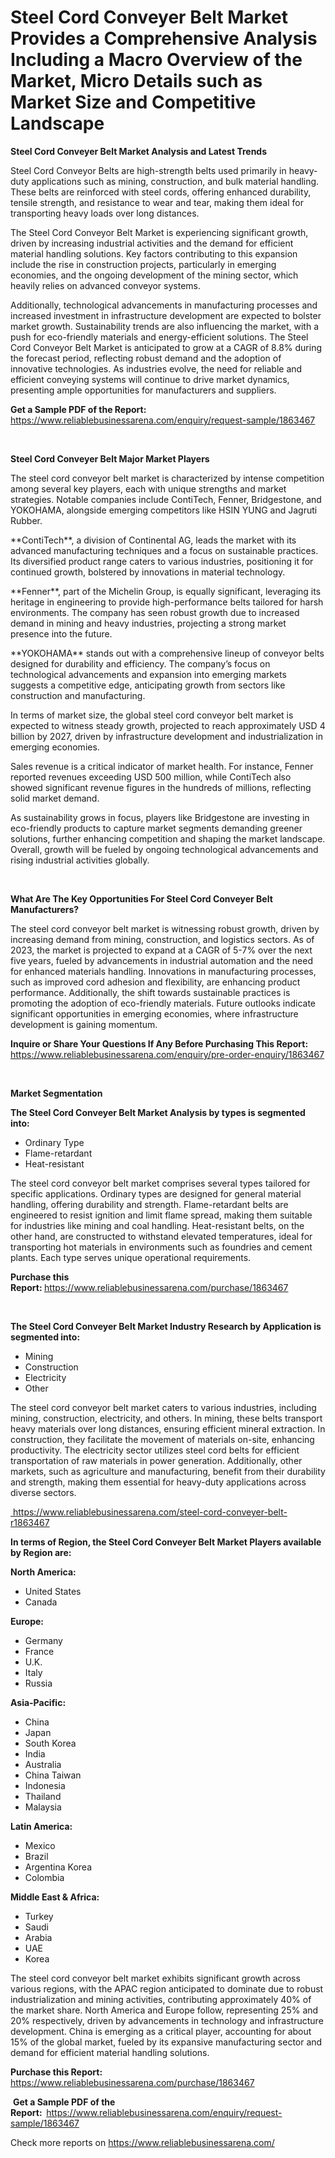 <p><h1>Steel Cord Conveyer Belt Market Provides a Comprehensive Analysis Including a Macro Overview of the Market, Micro Details such as Market Size and Competitive Landscape</h1></p><p><strong>Steel Cord Conveyer Belt Market Analysis and Latest Trends</strong></p>
<p><p>Steel Cord Conveyor Belts are high-strength belts used primarily in heavy-duty applications such as mining, construction, and bulk material handling. These belts are reinforced with steel cords, offering enhanced durability, tensile strength, and resistance to wear and tear, making them ideal for transporting heavy loads over long distances.</p><p>The Steel Cord Conveyor Belt Market is experiencing significant growth, driven by increasing industrial activities and the demand for efficient material handling solutions. Key factors contributing to this expansion include the rise in construction projects, particularly in emerging economies, and the ongoing development of the mining sector, which heavily relies on advanced conveyor systems. </p><p>Additionally, technological advancements in manufacturing processes and increased investment in infrastructure development are expected to bolster market growth. Sustainability trends are also influencing the market, with a push for eco-friendly materials and energy-efficient solutions. The Steel Cord Conveyor Belt Market is anticipated to grow at a CAGR of 8.8% during the forecast period, reflecting robust demand and the adoption of innovative technologies. As industries evolve, the need for reliable and efficient conveying systems will continue to drive market dynamics, presenting ample opportunities for manufacturers and suppliers.</p></p>
<p><strong>Get a Sample PDF of the Report:&nbsp;</strong> <a href="https://www.reliablebusinessarena.com/enquiry/request-sample/1863467?utm_campaign=2566&utm_medium=2&utm_source=Github&utm_content=ia&utm_term=03042025&utm_id=steel-cord-conveyer-belt">https://www.reliablebusinessarena.com/enquiry/request-sample/1863467</a></p>
<p>&nbsp;</p>
<p><strong>Steel Cord Conveyer Belt Major Market Players</strong></p>
<p><p>The steel cord conveyor belt market is characterized by intense competition among several key players, each with unique strengths and market strategies. Notable companies include ContiTech, Fenner, Bridgestone, and YOKOHAMA, alongside emerging competitors like HSIN YUNG and Jagruti Rubber.</p><p>**ContiTech**, a division of Continental AG, leads the market with its advanced manufacturing techniques and a focus on sustainable practices. Its diversified product range caters to various industries, positioning it for continued growth, bolstered by innovations in material technology.</p><p>**Fenner**, part of the Michelin Group, is equally significant, leveraging its heritage in engineering to provide high-performance belts tailored for harsh environments. The company has seen robust growth due to increased demand in mining and heavy industries, projecting a strong market presence into the future.</p><p>**YOKOHAMA** stands out with a comprehensive lineup of conveyor belts designed for durability and efficiency. The company’s focus on technological advancements and expansion into emerging markets suggests a competitive edge, anticipating growth from sectors like construction and manufacturing.</p><p>In terms of market size, the global steel cord conveyor belt market is expected to witness steady growth, projected to reach approximately USD 4 billion by 2027, driven by infrastructure development and industrialization in emerging economies.</p><p>Sales revenue is a critical indicator of market health. For instance, Fenner reported revenues exceeding USD 500 million, while ContiTech also showed significant revenue figures in the hundreds of millions, reflecting solid market demand.</p><p>As sustainability grows in focus, players like Bridgestone are investing in eco-friendly products to capture market segments demanding greener solutions, further enhancing competition and shaping the market landscape. Overall, growth will be fueled by ongoing technological advancements and rising industrial activities globally.</p></p>
<p>&nbsp;</p>
<p><strong>What Are The Key Opportunities For Steel Cord Conveyer Belt Manufacturers?</strong></p>
<p><p>The steel cord conveyor belt market is witnessing robust growth, driven by increasing demand from mining, construction, and logistics sectors. As of 2023, the market is projected to expand at a CAGR of 5-7% over the next five years, fueled by advancements in industrial automation and the need for enhanced materials handling. Innovations in manufacturing processes, such as improved cord adhesion and flexibility, are enhancing product performance. Additionally, the shift towards sustainable practices is promoting the adoption of eco-friendly materials. Future outlooks indicate significant opportunities in emerging economies, where infrastructure development is gaining momentum.</p></p>
<p><strong>Inquire or Share Your Questions If Any Before Purchasing This Report:</strong> <a href="https://www.reliablebusinessarena.com/enquiry/pre-order-enquiry/1863467?utm_campaign=2566&utm_medium=2&utm_source=Github&utm_content=ia&utm_term=03042025&utm_id=steel-cord-conveyer-belt">https://www.reliablebusinessarena.com/enquiry/pre-order-enquiry/1863467</a></p>
<p>&nbsp;</p>
<p><strong>Market Segmentation</strong></p>
<p><strong>The Steel Cord Conveyer Belt Market Analysis by types is segmented into:</strong></p>
<p><ul><li>Ordinary Type</li><li>Flame-retardant</li><li>Heat-resistant</li></ul></p>
<p><p>The steel cord conveyor belt market comprises several types tailored for specific applications. Ordinary types are designed for general material handling, offering durability and strength. Flame-retardant belts are engineered to resist ignition and limit flame spread, making them suitable for industries like mining and coal handling. Heat-resistant belts, on the other hand, are constructed to withstand elevated temperatures, ideal for transporting hot materials in environments such as foundries and cement plants. Each type serves unique operational requirements.</p></p>
<p><strong>Purchase this Report:&nbsp;</strong><a href="https://www.reliablebusinessarena.com/purchase/1863467?utm_campaign=2566&utm_medium=2&utm_source=Github&utm_content=ia&utm_term=03042025&utm_id=steel-cord-conveyer-belt">https://www.reliablebusinessarena.com/purchase/1863467</a></p>
<p>&nbsp;</p>
<p><strong>The Steel Cord Conveyer Belt Market Industry Research by Application is segmented into:</strong></p>
<p><ul><li>Mining</li><li>Construction</li><li>Electricity</li><li>Other</li></ul></p>
<p><p>The steel cord conveyor belt market caters to various industries, including mining, construction, electricity, and others. In mining, these belts transport heavy materials over long distances, ensuring efficient mineral extraction. In construction, they facilitate the movement of materials on-site, enhancing productivity. The electricity sector utilizes steel cord belts for efficient transportation of raw materials in power generation. Additionally, other markets, such as agriculture and manufacturing, benefit from their durability and strength, making them essential for heavy-duty applications across diverse sectors.</p></p>
<p><a href="https://www.reliablebusinessarena.com/steel-cord-conveyer-belt-r1863467?utm_campaign=2566&utm_medium=2&utm_source=Github&utm_content=ia&utm_term=03042025&utm_id=steel-cord-conveyer-belt">&nbsp;https://www.reliablebusinessarena.com/steel-cord-conveyer-belt-r1863467</a></p>
<p><strong>In terms of Region, the Steel Cord Conveyer Belt Market Players available by Region are:</strong></p>
<p>
    <p> <strong> North America: </strong>
        <ul>
            <li>United States</li>
            <li>Canada</li>
        </ul>
        </p> 
    <p> <strong> Europe: </strong>
        <ul>
            <li>Germany</li>
            <li>France</li>
            <li>U.K.</li>
            <li>Italy</li>
            <li>Russia</li>
        </ul>
        </p> 
    <p> <strong> Asia-Pacific: </strong>
        <ul>
            <li>China</li>
            <li>Japan</li>
            <li>South Korea</li>
            <li>India</li>
            <li>Australia</li>
            <li>China Taiwan</li>
            <li>Indonesia</li>
            <li>Thailand</li>
            <li>Malaysia</li>
        </ul>
        </p> 
    <p> <strong> Latin America: </strong>
        <ul>
            <li>Mexico</li>
            <li>Brazil</li>
            <li>Argentina Korea</li>
            <li>Colombia</li>
        </ul>
        </p> 
    <p> <strong> Middle East & Africa: </strong>
        <ul>
            <li>Turkey</li>
            <li>Saudi</li>
            <li>Arabia</li>
            <li>UAE</li>
            <li>Korea</li>
        </ul>
    </p>
    </p>
<p><p>The steel cord conveyor belt market exhibits significant growth across various regions, with the APAC region anticipated to dominate due to robust industrialization and mining activities, contributing approximately 40% of the market share. North America and Europe follow, representing 25% and 20% respectively, driven by advancements in technology and infrastructure development. China is emerging as a critical player, accounting for about 15% of the global market, fueled by its expansive manufacturing sector and demand for efficient material handling solutions.</p></p>
<p><strong>Purchase this Report: </strong><a href="https://www.reliablebusinessarena.com/purchase/1863467?utm_campaign=2566&utm_medium=2&utm_source=Github&utm_content=ia&utm_term=03042025&utm_id=steel-cord-conveyer-belt">https://www.reliablebusinessarena.com/purchase/1863467</a></p>
<p>&nbsp;<strong>Get a Sample PDF of the Report:&nbsp;&nbsp;</strong><a href="https://www.reliablebusinessarena.com/enquiry/request-sample/1863467?utm_campaign=2566&utm_medium=2&utm_source=Github&utm_content=ia&utm_term=03042025&utm_id=steel-cord-conveyer-belt">https://www.reliablebusinessarena.com/enquiry/request-sample/1863467</a></p>
<p><strong></strong></p>
<p>Check more reports on <a href="https://www.reliablebusinessarena.com/?utm_campaign=2566&utm_medium=2&utm_source=Github&utm_content=ia&utm_term=03042025&utm_id=steel-cord-conveyer-belt">https://www.reliablebusinessarena.com/</a></p>